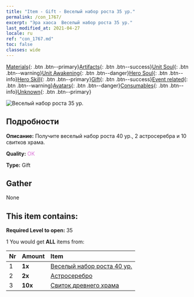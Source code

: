 ```yaml
---
title: "Item - Gift - Веселый набор роста 35 ур."
permalink: /con_1767/
excerpt: "Эра хаоса  Веселый набор роста 35 ур."
last_modified_at: 2021-04-27
locale: ru
ref: "con_1767.md"
toc: false
classes: wide
---
```

 [Materials](/ItemsRU/){: .btn .btn--primary}[Artifacts](/ItemsRU/Artifacts/){: .btn .btn--success}[Unit Soul](/ItemsRU/UnitSoul/){: .btn .btn--warning}[Unit Awakening](/ItemsRU/UnitAwakening/){: .btn .btn--danger}[Hero Soul](/ItemsRU/HeroSoul/){: .btn .btn--info}[Hero Skill](/ItemsRU/HeroSkill/){: .btn .btn--primary}[Gift](/ItemsRU/Gift/){: .btn .btn--success}[Event related](/ItemsRU/Events/){: .btn .btn--warning}[Avatars](/ItemsRU/Avatars/){: .btn .btn--danger}[Consumables](/ItemsRU/Consumables/){: .btn .btn--info}[Unknown](/ItemsRU/Unknown/){: .btn .btn--primary}

 ![Веселый набор роста 35 ур.](/images/t/i_907219.png)

## Подробности
 **Описание:** Получите веселый набор роста 40 ур., 2 астросеребра и 10 свитков храма.

 **Quality:** <span style="color: #DA70D6">OK</span>

 **Type:** Gift

## Gather

  None

## This item contains:

 **Required Level to open:** 35

 1 You would get **ALL** items  from:

  | Nr | Amount |     Item    |
  |:---|:-------|:------------|
  | 1 |  **1x** | [Веселый набор роста 40 ур.](/ItemsRU/con_1768/) |  | 
  | 2 |  **2x** | [Астросеребро](/ItemsRU/con_969/) |  | 
  | 3 |  **10x** | [Свиток древнего храма](/ItemsRU/con_697/) |  | 
